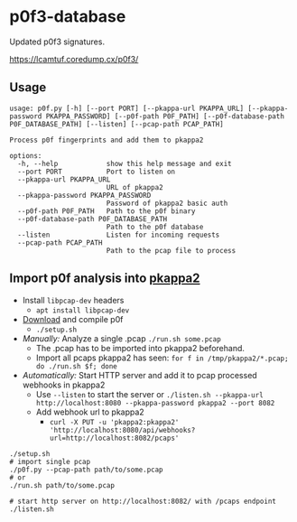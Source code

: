 # p0f3-database

Updated p0f3 signatures.

https://lcamtuf.coredump.cx/p0f3/

## Usage

```
usage: p0f.py [-h] [--port PORT] [--pkappa-url PKAPPA_URL] [--pkappa-password PKAPPA_PASSWORD] [--p0f-path P0F_PATH] [--p0f-database-path P0F_DATABASE_PATH] [--listen] [--pcap-path PCAP_PATH]

Process p0f fingerprints and add them to pkappa2

options:
  -h, --help            show this help message and exit
  --port PORT           Port to listen on
  --pkappa-url PKAPPA_URL
                        URL of pkappa2
  --pkappa-password PKAPPA_PASSWORD
                        Password of pkappa2 basic auth
  --p0f-path P0F_PATH   Path to the p0f binary
  --p0f-database-path P0F_DATABASE_PATH
                        Path to the p0f database
  --listen              Listen for incoming requests
  --pcap-path PCAP_PATH
                        Path to the pcap file to process
```

## Import p0f analysis into [pkappa2](https://github.com/spq/pkappa2)

- Install `libpcap-dev` headers
  - `apt install libpcap-dev`
- [Download](https://lcamtuf.coredump.cx/p0f3/releases/p0f-3.09b.tgz) and compile p0f
    - `./setup.sh`
- *Manually:* Analyze a single .pcap `./run.sh some.pcap`
    - The .pcap has to be imported into pkappa2 beforehand.
    - Import all pcaps pkappa2 has seen: `for f in /tmp/pkappa2/*.pcap; do ./run.sh $f; done`
- *Automatically:* Start HTTP server and add it to pcap processed webhooks in pkappa2
  - Use `--listen` to start the server or `./listen.sh --pkappa-url http://localhost:8080 --pkappa-password pkappa2 --port 8082`
  - Add webhook url to pkappa2
    - `curl -X PUT -u 'pkappa2:pkappa2' 'http://localhost:8080/api/webhooks?url=http://localhost:8082/pcaps'`

```
./setup.sh
# import single pcap
./p0f.py --pcap-path path/to/some.pcap
# or
./run.sh path/to/some.pcap

# start http server on http://localhost:8082/ with /pcaps endpoint
./listen.sh
```
